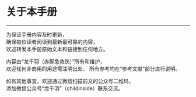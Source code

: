# 关于本手册

---

为保证手册内容及时更新，  
确保每位读者阅读到最新最可靠的内容，  
欢迎转发本手册原始文本和链接到任何地方。


内容由“龙千羽（赤脚急救侠）”所有和维护，   
欢迎任何非商用的用途需注明出处， 
所有参考均在“参考文献”部分进行说明。 


如有其他事宜，欢迎通过微信扫描前文的公众号二维码，  
添加微信公众号“龙千羽”（childinside）联系交流。

